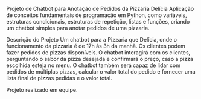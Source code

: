 Projeto de Chatbot para Anotação de Pedidos da Pizzaria Delícia
Aplicação de conceitos fundamentais de programação em Python, como variáveis, estruturas condicionais, estruturas de repetição, listas e funções, criando um chatbot simples para anotar pedidos de uma pizzaria.

Descrição do Projeto
Um chatbot para a Pizzaria que Delícia, onde o funcionamento da pizzaria é de 17h às 3h da manhã. Os clientes podem fazer pedidos de pizzas disponíveis. O chatbot interagirá com os clientes, perguntando o sabor da pizza desejada e confirmará o preço, caso a pizza escolhida esteja no menu. O chatbot também será capaz de lidar com pedidos de múltiplas pizzas, calcular o valor total do pedido e fornecer uma lista final de pizzas pedidas e o valor total.

Projeto realizado em equipe.
